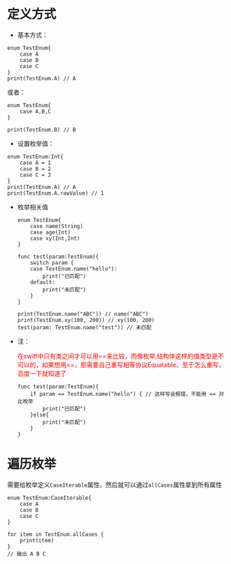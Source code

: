 
# 定义方式

- 基本方式：
```sw
enum TestEnum{
    case A
    case B
    case C
}
print(TestEnum.A) // A
```
或者：

  ```sw
  enum TestEnum{
      case A,B,C
  }

  print(TestEnum.B) // B
  ```

- 设置枚举值：
```sw
enum TestEnum:Int{
    case A = 1
    case B = 2
    case C = 3
}
print(TestEnum.A) // A
print(TestEnum.A.rawValue) // 1
```

- 枚举相关值

  ```sw
  enum TestEnum{
      case name(String)
      case age(Int)
      case xy(Int,Int)
  }

  func test(param:TestEnum){
      switch param {
      case TestEnum.name("hello"):
          print("已匹配")
      default:
          print("未匹配")
      }
  }

  print(TestEnum.name("ABC")) // name("ABC")
  print(TestEnum.xy(100, 200)) // xy(100, 200)
  test(param: TestEnum.name("test")) // 未匹配
  ```

- 注：

  <font color=red>在switf中只有类之间才可以用==来比较，而像枚举,结构体这样的值类型是不可以的，如果想用==，那需要自己重写相等协议Equatable，至于怎么重写，百度一下就知道了</font>

  ```sw
  func test(param:TestEnum){
      if param == TestEnum.name("hello") { // 这样写会报错，不能用 == 对比枚举
          print("已匹配")
      }else{
          print("未匹配")
      }
  }
  ```

# 遍历枚举

需要给枚举定义`CaseIterable`属性，然后就可以通过`allCases`属性拿到所有属性

```sw
enum TestEnum:CaseIterable{
    case A
    case B
    case C
}

for item in TestEnum.allCases {
    print(item)
}
// 输出 A B C
```